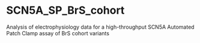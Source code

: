 # SCN5A_SP_BrS_cohort
Analysis of electrophysiology data for a high-throughput SCN5A Automated Patch Clamp assay of BrS cohort variants
